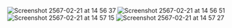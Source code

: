 ![Screenshot 2567-02-21 at 14 56 37](https://github.com/jaruwat420/management-system/assets/100334254/8b0a8d51-61ca-434e-93b7-59a007c5a261)
![Screenshot 2567-02-21 at 14 56 51](https://github.com/jaruwat420/management-system/assets/100334254/b857bcec-d368-4cd5-bde5-561d429347bd)
![Screenshot 2567-02-21 at 14 57 15](https://github.com/jaruwat420/management-system/assets/100334254/a1812fae-cc7a-4376-96f6-0f140afc3e6b)
![Screenshot 2567-02-21 at 14 57 27](https://github.com/jaruwat420/management-system/assets/100334254/e563f9a9-84ae-4b4f-a2ff-060012987ddc)
